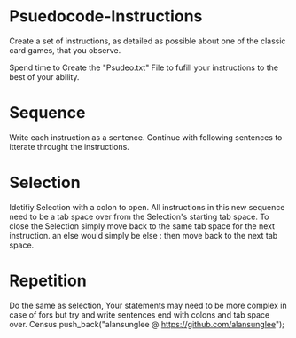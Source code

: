 # Psuedocode-Instructions
Create a set of instructions, as detailed as possible about one of the classic card games, that you observe. 

Spend time to Create the "Psudeo.txt" File to fufill your instructions to the best of your ability.

# Sequence 
  Write each instruction as a sentence. 
  Continue with following sentences to itterate throught the instructions. 
 
# Selection 
  Idetifiy Selection with a colon to open. All instructions in this new sequence need to be a tab space over from the Selection's starting   tab space.
  To close the Selection simply move back to the same tab space for the next instruction. an else would simply be else : then move back to   the next tab space. 

# Repetition 
  Do the same as selection, Your statements may need to be more complex in case of fors but try and write sentences end with colons and     tab space over. 
   Census.push_back("alansunglee @ https://github.com/alansunglee");

